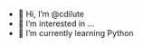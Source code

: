 - 👋 Hi, I’m @cdilute
- 👀 I’m interested in ...
- 🌱 I’m currently learning Python
<!---
cdilute/cdilute is a ✨ special ✨ repository because its `README.md` (this file) appears on your GitHub profile.
You can click the Preview link to take a look at your changes.
--->
